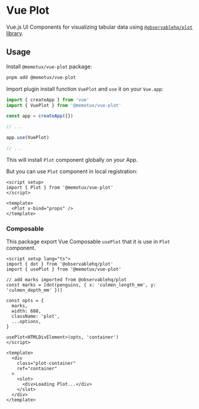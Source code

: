 # Vue Plot

Vue.js UI Components for visualizing tabular data using [`@observablehq/plot` library](https://github.com/observablehq/plot).

## Usage

Install `@memotux/vue-plot` package:

```bash
pnpm add @memotux/vue-plot
```

Import plugin install function `VuePlot` and `use` it on your `Vue.app`:

```ts
import { createApp } from 'vue'
import { VuePlot } from '@memotux/vue-plot'

const app = createApp({})

// ...

app.use(VuePlot)

// ...
```

This will install `Plot` component globally on your App.

But you can use `Plot` component in local registration:

```vue
<script setup>
import { Plot } from '@memotux/vue-plot'
</script>

<template>
  <Plot v-bind="props" />
</template>
```

### Composable

This package export Vue Composable `usePlot` that it is use in `Plot` component.

```vue
<script setup lang="ts">
import { dot } from '@observablehq/plot'
import { usePlot } from '@memotux/vue-plot'

// add marks imported from @observablehq/plot
const marks = [dot(penguins, { x: 'culmen_length_mm', y: 'culmen_depth_mm' })]

const opts = {
  marks,
  width: 688,
  className: 'plot',
  ...options,
}

usePlot<HTMLDivElement>(opts, 'container')
</script>

<template>
  <div
    class="plot-container"
    ref="container"
  >
    <slot>
      <div>Loading Plot...</div>
    </slot>
  </div>
</template>
```

